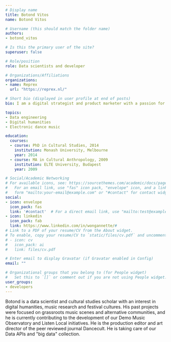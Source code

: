 ```yaml
---
# Display name
title: Botond Vitos
name: Botond Vitos

# Username (this should match the folder name)
authors:
- botond_vitos

# Is this the primary user of the site?
superuser: false

# Role/position
role: Data scientists and developer

# Organizations/Affiliations
organizations:
- name: Reprex
  url: "https://reprex.nl/"

# Short bio (displayed in user profile at end of posts)
bio: I am a digital strategist and product marketer with a passion for data science, creative industries, and emerging technology.

topics:
- Data engineering
- Digital humanities
- Electronic dance music

education:
  courses:
  - course: PhD in Cultural Studies, 2014
    institution: Monash University, Melbourne
    year: 2014
  - course: MA in Cultural Anthropology, 2009
    institution: ELTE University, Budapest
    year: 2009

# Social/Academic Networking
# For available icons, see: https://sourcethemes.com/academic/docs/page-builder/#icons
#   For an email link, use "fas" icon pack, "envelope" icon, and a link in the
#   form "mailto:your-email@example.com" or "#contact" for contact widget.
social:
- icon: envelope
  icon_pack: fas
  link: '#contact'  # For a direct email link, use "mailto:test@example.org".
- icon: linkedin
  icon_pack: fab
  link: https://www.linkedin.com/in/wongannette/#
# Link to a PDF of your resume/CV from the About widget.
# To enable, copy your resume/CV to `static/files/cv.pdf` and uncomment the lines below.
# - icon: cv
#   icon_pack: ai
#   link: files/cv.pdf

# Enter email to display Gravatar (if Gravatar enabled in Config)
email: ""

# Organizational groups that you belong to (for People widget)
#   Set this to `[]` or comment out if you are not using People widget.
user_groups:
- developers
---
```


Botond is a data scientist and cultural studies scholar with an interest in digital humanities, music research and festival cultures. His past projects were focused on grassroots music scenes and alternative communities, and he is currently contributing to the development of our Demo Music Observatory and Listen Local initiatives. He is the production editor and art director of the peer reviewed journal Dancecult. He is taking care of our Data APIs and "big data" collection.
